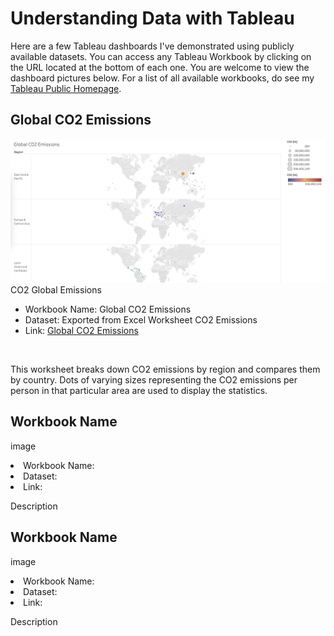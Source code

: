 <h1>Understanding Data with Tableau</h1>

<p>Here are a few Tableau dashboards I've demonstrated using publicly available datasets. You can access any Tableau Workbook by clicking on the URL located at the bottom of each one. You are welcome to view the dashboard pictures below. For a list of all available workbooks, do see my <a href="https://public.tableau.com/app/profile/nushrate.ahmed/vizzes">Tableau Public Homepage</a>.</p>

<h2>Global CO2 Emissions</h2>

<img src="https://github.com/nushratea/Project-Data/blob/main/Data%20Visualization%20Examples/CO2%20Emissions.png">CO2 Global Emissions</a>

<ul><li>Workbook Name: Global CO2 Emissions</li>
<li>Dataset: Exported from Excel Worksheet CO2 Emissions</li>
<li>Link: <a href="https://public.tableau.com/app/profile/nushrate.ahmed/viz/GlobalCO2Emissions_17246291969680/Sheet1#1">Global CO2 Emissions</a></li></ul><br>

<p>This worksheet breaks down CO2 emissions by region and compares them by country. Dots of varying sizes representing the CO2 emissions per person in that particular area are used to display the statistics. </p>

<h2>Workbook Name</h2>

image

<li>Workbook Name: </li>
<li>Dataset: </li>
<li>Link: </li>

<p>Description</p>

<h2>Workbook Name</h2>

image

<li>Workbook Name: </li>
<li>Dataset: </li>
<li>Link: </li>

<p>Description</p>
